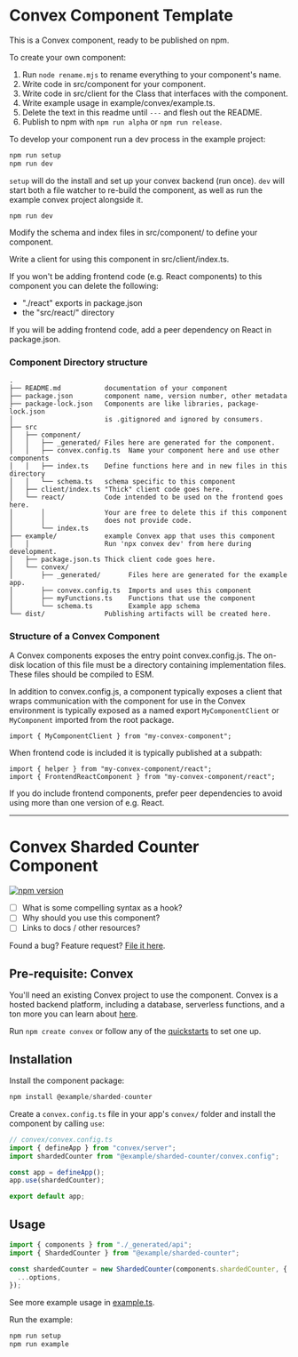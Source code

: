 # Convex Component Template

This is a Convex component, ready to be published on npm.

To create your own component:

1. Run `node rename.mjs` to rename everything to your component's name.
1. Write code in src/component for your component.
1. Write code in src/client for the Class that interfaces with the component.
1. Write example usage in example/convex/example.ts.
1. Delete the text in this readme until `---` and flesh out the README.
1. Publish to npm with `npm run alpha` or `npm run release`.

To develop your component run a dev process in the example project:

```sh
npm run setup
npm run dev
```

`setup` will do the install and set up your convex backend (run once).
`dev` will start both a file watcher to re-build the component, as well as run
the example convex project alongside it.

```
npm run dev
```

Modify the schema and index files in src/component/ to define your component.

Write a client for using this component in src/client/index.ts.

If you won't be adding frontend code (e.g. React components) to this
component you can delete the following:

- "./react" exports in package.json
- the "src/react/" directory

If you will be adding frontend code, add a peer dependency on React in package.json.

### Component Directory structure

```
.
├── README.md           documentation of your component
├── package.json        component name, version number, other metadata
├── package-lock.json   Components are like libraries, package-lock.json
│                       is .gitignored and ignored by consumers.
├── src
│   ├── component/
│   │   ├── _generated/ Files here are generated for the component.
│   │   ├── convex.config.ts  Name your component here and use other components
│   │   ├── index.ts    Define functions here and in new files in this directory
│   │   └── schema.ts   schema specific to this component
│   ├── client/index.ts "Thick" client code goes here.
│   └── react/          Code intended to be used on the frontend goes here.
│       │               Your are free to delete this if this component
│       │               does not provide code.
│       └── index.ts
├── example/            example Convex app that uses this component
│   │                   Run 'npx convex dev' from here during development.
│   ├── package.json.ts Thick client code goes here.
│   └── convex/
│       ├── _generated/       Files here are generated for the example app.
│       ├── convex.config.ts  Imports and uses this component
│       ├── myFunctions.ts    Functions that use the component
│       └── schema.ts         Example app schema
└── dist/               Publishing artifacts will be created here.
```

### Structure of a Convex Component

A Convex components exposes the entry point convex.config.js. The on-disk
location of this file must be a directory containing implementation files. These
files should be compiled to ESM.

In addition to convex.config.js, a component typically exposes a client that
wraps communication with the component for use in the Convex
environment is typically exposed as a named export `MyComponentClient` or
`MyComponent` imported from the root package.

```
import { MyComponentClient } from "my-convex-component";
```

When frontend code is included it is typically published at a subpath:

```
import { helper } from "my-convex-component/react";
import { FrontendReactComponent } from "my-convex-component/react";
```

If you do include frontend components, prefer peer dependencies to avoid using
more than one version of e.g. React.

---

# Convex Sharded Counter Component

[![npm version](https://badge.fury.io/js/@example%2Fsharded-counter.svg)](https://badge.fury.io/js/@example%2Fsharded-counter)

<!-- START: Include on https://convex.dev/components -->

- [ ] What is some compelling syntax as a hook?
- [ ] Why should you use this component?
- [ ] Links to docs / other resources?

Found a bug? Feature request? [File it here](https://github.com/example-org/sharded-counter/issues).

## Pre-requisite: Convex

You'll need an existing Convex project to use the component.
Convex is a hosted backend platform, including a database, serverless functions,
and a ton more you can learn about [here](https://docs.convex.dev/get-started).

Run `npm create convex` or follow any of the [quickstarts](https://docs.convex.dev/home) to set one up.

## Installation

Install the component package:

```ts
npm install @example/sharded-counter
```

Create a `convex.config.ts` file in your app's `convex/` folder and install the component by calling `use`:

```ts
// convex/convex.config.ts
import { defineApp } from "convex/server";
import shardedCounter from "@example/sharded-counter/convex.config";

const app = defineApp();
app.use(shardedCounter);

export default app;
```

## Usage

```ts
import { components } from "./_generated/api";
import { ShardedCounter } from "@example/sharded-counter";

const shardedCounter = new ShardedCounter(components.shardedCounter, {
  ...options,
});
```

See more example usage in [example.ts](./example/convex/example.ts).

Run the example:

```sh
npm run setup
npm run example
```

<!-- END: Include on https://convex.dev/components -->

